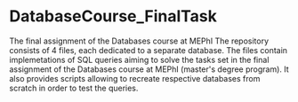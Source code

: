 # DatabaseCourse_FinalTask
The final assignment of the Databases course at MEPhI
The repository consists of 4 files, each dedicated to a separate database. The files contain implemetations of SQL queries aiming to solve the tasks set in the final assignment of the Databases course at MEPhI (master's degree program).
It also provides scripts allowing to recreate respective databases from scratch in order to test the queries.
